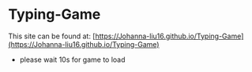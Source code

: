 # Typing-Game

This site can be found at: [https://Johanna-liu16.github.io/Typing-Game](https://Johanna-liu16.github.io/Typing-Game)

* please wait 10s for game to load
